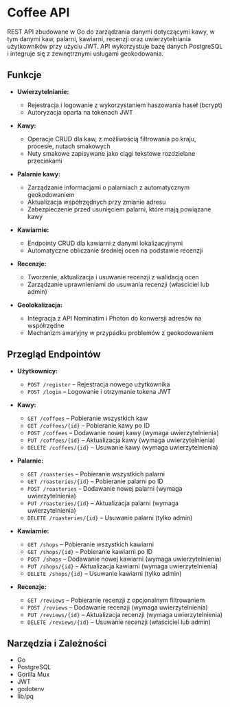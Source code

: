 # Coffee API

REST API zbudowane w Go do zarządzania danymi dotyczącymi kawy, w tym danymi kaw, palarni, kawiarni, recenzji oraz uwierzytelniania użytkowników przy użyciu JWT. API wykorzystuje bazę danych PostgreSQL i integruje się z zewnętrznymi usługami geokodowania.

## Funkcje

- **Uwierzytelnianie:**  
  - Rejestracja i logowanie z wykorzystaniem haszowania haseł (bcrypt)  
  - Autoryzacja oparta na tokenach JWT

- **Kawy:**  
  - Operacje CRUD dla kaw, z możliwością filtrowania po kraju, procesie, nutach smakowych  
  - Nuty smakowe zapisywane jako ciągi tekstowe rozdzielane przecinkami

- **Palarnie kawy:**  
  - Zarządzanie informacjami o palarniach z automatycznym geokodowaniem  
  - Aktualizacja współrzędnych przy zmianie adresu  
  - Zabezpieczenie przed usunięciem palarni, które mają powiązane kawy

- **Kawiarnie:**  
  - Endpointy CRUD dla kawiarni z danymi lokalizacyjnymi  
  - Automatyczne obliczanie średniej ocen na podstawie recenzji

- **Recenzje:**  
  - Tworzenie, aktualizacja i usuwanie recenzji z walidacją ocen  
  - Zarządzanie uprawnieniami do usuwania recenzji (właściciel lub admin)

- **Geolokalizacja:**  
  - Integracja z API Nominatim i Photon do konwersji adresów na współrzędne  
  - Mechanizm awaryjny w przypadku problemów z geokodowaniem

## Przegląd Endpointów

- **Użytkownicy:**  
  - `POST /register` – Rejestracja nowego użytkownika  
  - `POST /login` – Logowanie i otrzymanie tokena JWT

- **Kawy:**  
  - `GET /coffees` – Pobieranie wszystkich kaw  
  - `GET /coffees/{id}` – Pobieranie kawy po ID  
  - `POST /coffees` – Dodawanie nowej kawy (wymaga uwierzytelnienia)  
  - `PUT /coffees/{id}` – Aktualizacja kawy (wymaga uwierzytelnienia)  
  - `DELETE /coffees/{id}` – Usuwanie kawy (wymaga uwierzytelnienia)

- **Palarnie:**  
  - `GET /roasteries` – Pobieranie wszystkich palarni  
  - `GET /roasteries/{id}` – Pobieranie palarni po ID  
  - `POST /roasteries` – Dodawanie nowej palarni (wymaga uwierzytelnienia)  
  - `PUT /roasteries/{id}` – Aktualizacja palarni (wymaga uwierzytelnienia)  
  - `DELETE /roasteries/{id}` – Usuwanie palarni (tylko admin)

- **Kawiarnie:**  
  - `GET /shops` – Pobieranie wszystkich kawiarni  
  - `GET /shops/{id}` – Pobieranie kawiarni po ID  
  - `POST /shops` – Dodawanie nowej kawiarni (wymaga uwierzytelnienia)  
  - `PUT /shops/{id}` – Aktualizacja kawiarni (wymaga uwierzytelnienia)  
  - `DELETE /shops/{id}` – Usuwanie kawiarni (tylko admin)

- **Recenzje:**  
  - `GET /reviews` – Pobieranie recenzji z opcjonalnym filtrowaniem  
  - `POST /reviews` – Dodawanie recenzji (wymaga uwierzytelnienia)  
  - `PUT /reviews/{id}` – Aktualizacja recenzji (wymaga uwierzytelnienia)  
  - `DELETE /reviews/{id}` – Usuwanie recenzji (właściciel lub admin)

## Narzędzia i Zależności

- Go
- PostgreSQL  
- Gorilla Mux
- JWT
- godotenv
- lib/pq